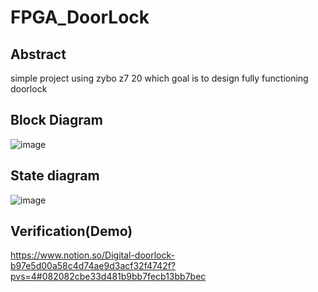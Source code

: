 # FPGA_DoorLock
## Abstract
simple project using zybo z7 20 which goal is to design fully functioning doorlock

## Block Diagram
![image](https://user-images.githubusercontent.com/33273567/225535739-600f0236-6609-4b9f-b9e3-494e62466418.png)

## State diagram
![image](https://user-images.githubusercontent.com/33273567/225535916-f74c02a8-ec76-4b89-8aee-0547857c387a.png)

## Verification(Demo)
https://www.notion.so/Digital-doorlock-b97e5d00a58c4d74ae9d3acf32f4742f?pvs=4#082082cbe33d481b9bb7fecb13bb7bec

